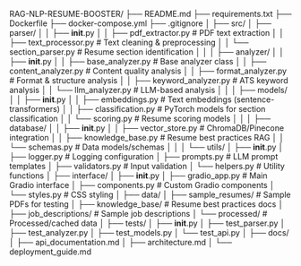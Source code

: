 RAG-NLP-RESUME-BOOSTER/
├── README.md
├── requirements.txt
├── Dockerfile
├── docker-compose.yml
├── .gitignore
│
├── src/
│   ├── parser/
│   │   ├── __init__.py
│   │   ├── pdf_extractor.py   # PDF text extraction
│   │   ├── text_processor.py  # Text cleaning & preprocessing
│   │   └── section_parser.py  # Resume section identification
│   │
│   ├── analyzer/
│   │   ├── __init__.py
│   │   ├── base_analyzer.py   # Base analyzer class
│   │   ├── content_analyzer.py # Content quality analysis
│   │   ├── format_analyzer.py  # Format & structure analysis
│   │   ├── keyword_analyzer.py # ATS keyword analysis
│   │   └── llm_analyzer.py    # LLM-based analysis
│   │
│   ├── models/
│   │   ├── __init__.py
│   │   ├── embeddings.py      # Text embeddings (sentence-transformers)
│   │   ├── classification.py  # PyTorch models for section classification
│   │   └── scoring.py         # Resume scoring models
│   │
│   ├── database/
│   │   ├── __init__.py
│   │   ├── vector_store.py    # ChromaDB/Pinecone integration
│   │   ├── knowledge_base.py  # Resume best practices RAG
│   │   └── schemas.py         # Data models/schemas
│   │
│   └── utils/
│       ├── __init__.py
│       ├── logger.py          # Logging configuration
│       ├── prompts.py         # LLM prompt templates
│       ├── validators.py      # Input validation
│       └── helpers.py         # Utility functions
│
├── interface/
│   ├── __init__.py
│   ├── gradio_app.py         # Main Gradio interface
│   ├── components.py         # Custom Gradio components
│   └── styles.py             # CSS styling
│
├── data/
│   ├── sample_resumes/       # Sample PDFs for testing
│   ├── knowledge_base/       # Resume best practices docs
│   ├── job_descriptions/     # Sample job descriptions
│   └── processed/            # Processed/cached data
│
├── tests/
│   ├── __init__.py
│   ├── test_parser.py
│   ├── test_analyzer.py
│   ├── test_models.py
│   └── test_api.py
│
├── docs/
│   ├── api_documentation.md
│   ├── architecture.md
│   └── deployment_guide.md
